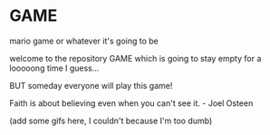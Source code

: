 # GAME
mario game or whatever it's going to be



welcome to the repository GAME which is going to stay empty for a looooong time I guess...

BUT someday everyone will play this game!

Faith is about believing even when you can't see it. - Joel Osteen


(add some gifs here, I couldn't because I'm too dumb)


